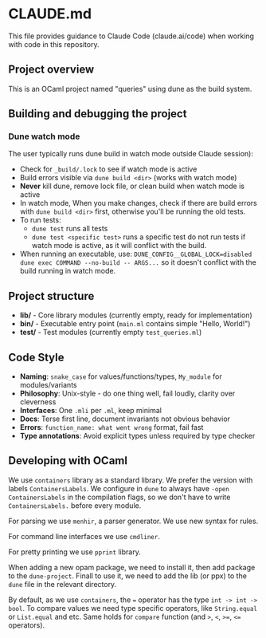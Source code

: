 # CLAUDE.md

This file provides guidance to Claude Code (claude.ai/code) when working with
code in this repository.

## Project overview

This is an OCaml project named "queries" using dune as the build system.

## Building and debugging the project

### Dune watch mode

The user typically runs dune build in watch mode outside Claude session):

- Check for `_build/.lock` to see if watch mode is active
- Build errors visible via `dune build <dir>` (works with watch mode)
- **Never** kill dune, remove lock file, or clean build when watch mode is
  active
- In watch mode, When you make changes, check if there are build errors with
  `dune build <dir>` first, otherwise you'll be running the old tests.
- To run tests:
    - `dune test` runs all tests
    - `dune test <specific test>` runs a specific test
  do not run tests if watch mode is active, as it will conflict with the build.
- When running an executable, use:
    `DUNE_CONFIG__GLOBAL_LOCK=disabled dune exec COMMAND --no-build -- ARGS...`
  so it doesn't conflict with the build running in watch mode.

## Project structure

- **lib/** - Core library modules (currently empty, ready for implementation)
- **bin/** - Executable entry point (`main.ml` contains simple "Hello, World!")
- **test/** - Test modules (currently empty `test_queries.ml`)

## Code Style

- **Naming**: `snake_case` for values/functions/types, `My_module` for modules/variants
- **Philosophy**: Unix-style - do one thing well, fail loudly, clarity over cleverness
- **Interfaces**: One `.mli` per `.ml`, keep minimal
- **Docs**: Terse first line, document invariants not obvious behavior
- **Errors**: `function_name: what went wrong` format, fail fast
- **Type annotations**: Avoid explicit types unless required by type checker

## Developing with OCaml

We use `containers` library as a standard library. We prefer the version with
labels `ContainersLabels`. We configure in `dune` to always have `-open
ContainersLabels` in the compilation flags, so we don't have to write
`ContainersLabels.` before every module.

For parsing we use `menhir`, a parser generator. We use new syntax for rules.

For command line interfaces we use `cmdliner`.

For pretty printing we use `pprint` library.

When adding a new opam package, we need to install it, then add package to the
`dune-project`. Finall to use it, we need to add the lib (or ppx) to the `dune`
file in the relevant directory.

By default, as we use `containers`, the `=` operator has the type `int -> int
-> bool`. To compare values we need type specific operators, like
`String.equal` or `List.equal` and etc. Same holds for `compare` function (and
`>`, `<`, `>=`, `<=` operators).
